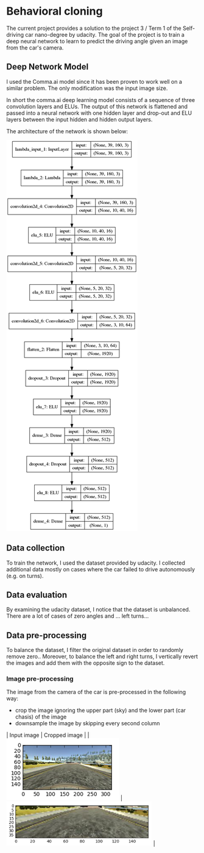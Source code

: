# Behavioral cloning

The current project provides a solution to the project 3 / Term 1 of the Self-driving car nano-degree by udacity.
The goal of the project is to train a deep neural network to learn to predict the driving angle given an image from the car's camera.

## Deep Network Model

I used the Comma.ai model since it has been proven to work well on a similar problem. The only modification was the input image size.

In short the comma.ai deep learning model consists of a sequence of three convolution layers and ELUs. The output of this network is flattened and passed into a neural network with one hidden layer and drop-out and ELU layers between the input hidden and hidden output layers.

The architecture of the network is shown below:

![png](images/model.png)


## Data collection

To train the network, I used the dataset provided by udacity. I collected additional data mostly on cases where the car failed to drive autonomously (e.g. on turns). 


## Data evaluation

By examining the udacity dataset, I notice that the dataset is unbalanced. There are a lot of cases of zero angles and ... left turns...

## Data pre-processing

To balance the dataset, I filter the original dataset in order to randomly remove zero.. Moreover, to balance the left and right turns, I vertically revert the images and add them with the opposite sign to the dataset. 

### Image pre-processing

The image from the camera of the car is pre-processed in the following way:

- crop the image ignoring the upper part (sky) and the lower part (car chasis) of the image
- downsample the image by skipping every second column

| Input image | Cropped image |
| ![png](images/example_input.png) | ![png](images/example_cropped.png) | 


